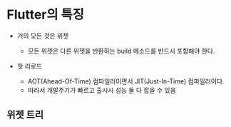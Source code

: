 # Flutter의 특징

- 거의 모든 것은 위젯
  - 모든 위젯은 다른 위젯을 반환하는 build 메소드를 반드시 포함해야 한다.
 
- 핫 리로드
  - AOT(Ahead-Of-Time) 컴파일러이면서 JIT(Just-In-Time) 컴파일러이다.
  - 따라서 개발주기가 빠르고 출시시 성능 둘 다 잡을 수 있음

## 위젯 트리
